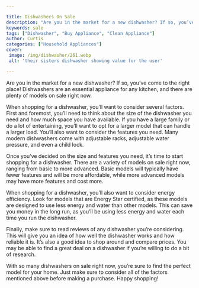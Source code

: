 ```yaml
---

title: Dishwashers On Sale
description: "Are you in the market for a new dishwasher? If so, you’ve come to the right place! Dishwashers are an essential appliance for any ...get the full scoop"
keywords: sale
tags: ["Dishwasher", "Buy Appliance", "Clean Appliance"]
author: Curtis
categories: ["Household Appliances"]
cover: 
 image: /img/dishwasher/261.webp
 alt: 'their sisters dishwasher showing value for the user'

---
```


Are you in the market for a new dishwasher? If so, you’ve come to the right place! Dishwashers are an essential appliance for any kitchen, and there are plenty of models on sale right now.

When shopping for a dishwasher, you’ll want to consider several factors. First and foremost, you’ll need to think about the size of the dishwasher you need and how much space you have available. If you have a large family or do a lot of entertaining, you’ll want to opt for a larger model that can handle a larger load. You’ll also want to consider the features you need. Many modern dishwashers come with adjustable racks, adjustable water pressure, and even a child lock.

Once you’ve decided on the size and features you need, it’s time to start shopping for a dishwasher. There are a variety of models on sale right now, ranging from basic to more advanced. Basic models will typically have fewer features and will be more affordable, while more advanced models may have more features and cost more.

When shopping for a dishwasher, you’ll also want to consider energy efficiency. Look for models that are Energy Star certified, as these models are designed to use less energy and water than other models. This can save you money in the long run, as you’ll be using less energy and water each time you run the dishwasher.

Finally, make sure to read reviews of any dishwasher you’re considering. This will give you an idea of how well the dishwasher works and how reliable it is. It’s also a good idea to shop around and compare prices. You may be able to find a great deal on a dishwasher if you’re willing to do a bit of research.

With so many dishwashers on sale right now, you’re sure to find the perfect model for your home. Just make sure to consider all of the factors mentioned above before making a purchase. Happy shopping!
